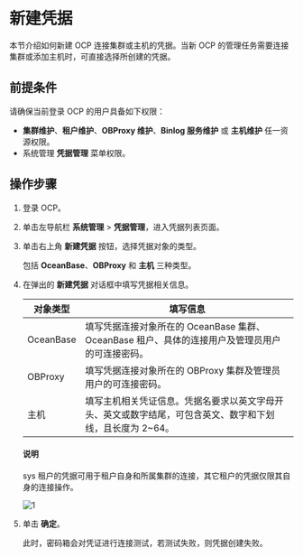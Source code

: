# 新建凭据

本节介绍如何新建 OCP 连接集群或主机的凭据。当新 OCP 的管理任务需要连接集群或添加主机时，可直接选择所创建的凭据。

## 前提条件

请确保当前登录 OCP 的用户具备如下权限：

* **集群维护**、**租户维护**、**OBProxy 维护**、**Binlog 服务维护** 或 **主机维护** 任一资源权限。
* 系统管理 **凭据管理** 菜单权限。

## 操作步骤

1. 登录 OCP。

2. 单击左导航栏 **系统管理** \> **凭据管理**，进入凭据列表页面。

3. 单击右上角 **新建凭据** 按钮，选择凭据对象的类型。

   包括 **OceanBase**、**OBProxy** 和 **主机** 三种类型。

4. 在弹出的 **新建凭据** 对话框中填写凭据相关信息。

    | **对象类型** | **填写信息** |
    | --- | --- |
    | OceanBase | 填写凭据连接对象所在的 OceanBase 集群、 OceanBase 租户、具体的连接用户及管理员用户的可连接密码。|
    | OBProxy | 填写凭据连接对象所在的 OBProxy 集群及管理员用户的可连接密码。 |
    | 主机 | 填写主机相关凭证信息。凭据名要求以英文字母开头、英文或数字结尾，可包含英文、数字和下划线，且长度为 2~64。 |

    <main id="notice" type='explain'>
    <h4>说明</h4>
    <p>sys 租户的凭据可用于租户自身和所属集群的连接，其它租户的凭据仅限其自身的连接操作。</p>
    </main>

    ![1](https://obbusiness-private.oss-cn-shanghai.aliyuncs.com/doc/img/ocp/422/%E6%96%B0%E5%BB%BA%E5%87%AD%E6%8D%AE.png)

5. 单击 **确定**。

   此时，密码箱会对凭证进行连接测试，若测试失败，则凭据创建失败。
